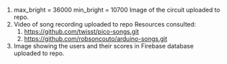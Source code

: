 1. max_bright = 36000
   min_bright = 10700
Image of the circuit uploaded to repo.
2. Video of song recording uploaded to repo
   Resources consulted:
   1. https://github.com/twisst/pico-songs.git
   2. https://github.com/robsoncouto/arduino-songs.git
4. Image showing the users and their scores in Firebase database uploaded to repo. 
